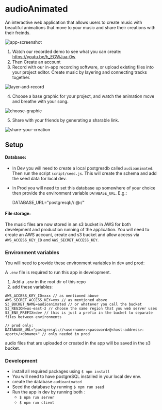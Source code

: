# audioAnimated

An interactive web application that allows users to create music with beautiful animations that move to your music and share their creations with their freinds.

![app-screenshot](app-screenshot.png)

1. Watch our recorded demo to see what you can create: https://youtu.be/h_EGWJua-0w
2. Then Create an account
3. Record with our in-app recording software, or upload existing files into your project editor. Create music by layering and connecting tracks together.

![layer-and-record](layer-and-record.png)

4. Choose a base graphic for your project, and watch the animation move and breathe with your song.

![choose-graphic](choose-graphic.png)

5. Share with your friends by generating a sharable link.

![share-your-creation](share-your-creation.png)

## Setup

#### Database: 

* In Dev you will need to create a local postgresdb called `audioanimated`. Then run the script `script/seed.js`. This will create the schema and add the seed data for local dev. 
* In Prod you will need to set this database up somewhere of your choice then provide the environment variable `DATABASE_URL`. E.g.: 

  DATABASE_URL="postgresql://<username>:<password>@<host-address>:<port>/<dbname>"

#### File storage: 
  
The music files are now stored in an s3 bucket in AWS for both develepment and production running of the application. You will need to create an AWS account, create and s3 bucket and allow access via `AWS_ACCESS_KEY_ID` and `AWS_SECRET_ACCESS_KEY`.

### Environment variables

You will need to provide these environment variables in dev and prod:
  
A `.env` file is required to run this app in development.

1. Add a `.env` in the root dir of this repo
2. add these variables:

```
AWS_ACCESS_KEY_ID=xxx // as mentioned above
AWS_SECRET_ACCESS_KEY=xxx // as mentioned above
S3_BUCKET_NAME=audioanimated // or whatever you call the bucket
S3_REGION=us-east-2 // choose the same region that you web server uses
S3_ENV_PREFIX=dev // this is just a prefix in the bucket to separate files between environments

// prod only: 
DATABASE_URL="postgresql://<username>:<password>@<host-address>:<port>/<dbname>" // only needed in prod
```

audio files that are uploaded or created in the app will be saved in the s3 bucket.

### Development

- install all required packages using `$ npm install`
- You will need to have postgreSQL installed in your local dev env.
- create the database `audioanimated`
- Seed the database by running `$ npm run seed`
- Run the app in dev by running both :
  - `$ npm run server`
  - `$ npm run client`
